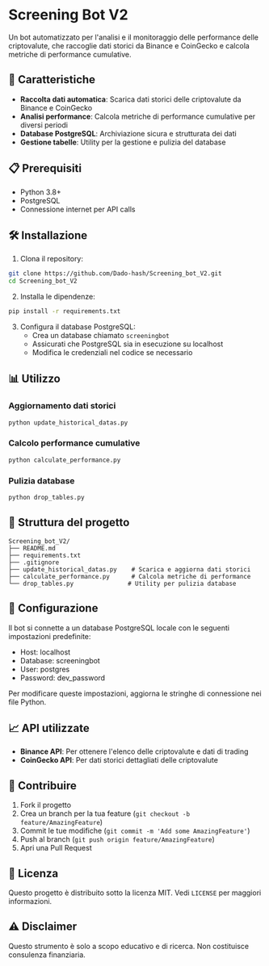 # Screening Bot V2

Un bot automatizzato per l'analisi e il monitoraggio delle performance delle criptovalute, che raccoglie dati storici da Binance e CoinGecko e calcola metriche di performance cumulative.

## 🚀 Caratteristiche

- **Raccolta dati automatica**: Scarica dati storici delle criptovalute da Binance e CoinGecko
- **Analisi performance**: Calcola metriche di performance cumulative per diversi periodi
- **Database PostgreSQL**: Archiviazione sicura e strutturata dei dati
- **Gestione tabelle**: Utility per la gestione e pulizia del database

## 📋 Prerequisiti

- Python 3.8+
- PostgreSQL
- Connessione internet per API calls

## 🛠️ Installazione

1. Clona il repository:
```bash
git clone https://github.com/Dado-hash/Screening_bot_V2.git
cd Screening_bot_V2
```

2. Installa le dipendenze:
```bash
pip install -r requirements.txt
```

3. Configura il database PostgreSQL:
   - Crea un database chiamato `screeningbot`
   - Assicurati che PostgreSQL sia in esecuzione su localhost
   - Modifica le credenziali nel codice se necessario

## 📊 Utilizzo

### Aggiornamento dati storici
```bash
python update_historical_datas.py
```

### Calcolo performance cumulative
```bash
python calculate_performance.py
```

### Pulizia database
```bash
python drop_tables.py
```

## 📁 Struttura del progetto

```
Screening_bot_V2/
├── README.md
├── requirements.txt
├── .gitignore
├── update_historical_datas.py    # Scarica e aggiorna dati storici
├── calculate_performance.py      # Calcola metriche di performance
└── drop_tables.py               # Utility per pulizia database
```

## 🔧 Configurazione

Il bot si connette a un database PostgreSQL locale con le seguenti impostazioni predefinite:
- Host: localhost
- Database: screeningbot
- User: postgres
- Password: dev_password

Per modificare queste impostazioni, aggiorna le stringhe di connessione nei file Python.

## 📈 API utilizzate

- **Binance API**: Per ottenere l'elenco delle criptovalute e dati di trading
- **CoinGecko API**: Per dati storici dettagliati delle criptovalute

## 🤝 Contribuire

1. Fork il progetto
2. Crea un branch per la tua feature (`git checkout -b feature/AmazingFeature`)
3. Commit le tue modifiche (`git commit -m 'Add some AmazingFeature'`)
4. Push al branch (`git push origin feature/AmazingFeature`)
5. Apri una Pull Request

## 📝 Licenza

Questo progetto è distribuito sotto la licenza MIT. Vedi `LICENSE` per maggiori informazioni.

## ⚠️ Disclaimer

Questo strumento è solo a scopo educativo e di ricerca. Non costituisce consulenza finanziaria.
